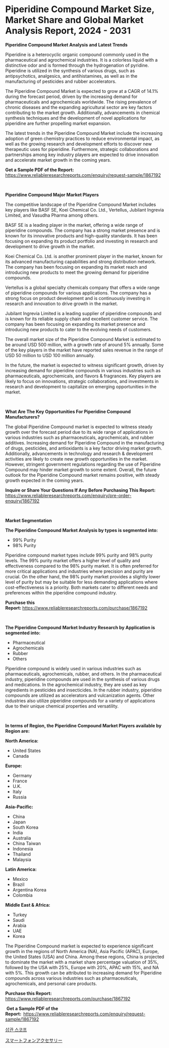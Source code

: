 <p><h1>Piperidine Compound Market Size, Market Share and Global Market Analysis Report, 2024 - 2031</h1></p><p><strong>Piperidine Compound Market Analysis and Latest Trends</strong></p>
<p><p>Piperidine is a heterocyclic organic compound commonly used in the pharmaceutical and agrochemical industries. It is a colorless liquid with a distinctive odor and is formed through the hydrogenation of pyridine. Piperidine is utilized in the synthesis of various drugs, such as antipsychotics, analgesics, and antihistamines, as well as in the manufacturing of pesticides and rubber accelerators.</p><p>The Piperidine Compound Market is expected to grow at a CAGR of 14.1% during the forecast period, driven by the increasing demand for pharmaceuticals and agrochemicals worldwide. The rising prevalence of chronic diseases and the expanding agricultural sector are key factors contributing to the market growth. Additionally, advancements in chemical synthesis techniques and the development of novel applications for piperidine are further propelling market expansion.</p><p>The latest trends in the Piperidine Compound Market include the increasing adoption of green chemistry practices to reduce environmental impact, as well as the growing research and development efforts to discover new therapeutic uses for piperidine. Furthermore, strategic collaborations and partnerships among key industry players are expected to drive innovation and accelerate market growth in the coming years.</p></p>
<p><strong>Get a Sample PDF of the Report:&nbsp;</strong> <a href="https://www.reliableresearchreports.com/enquiry/request-sample/1867192">https://www.reliableresearchreports.com/enquiry/request-sample/1867192</a></p>
<p>&nbsp;</p>
<p><strong>Piperidine Compound Major Market Players</strong></p>
<p><p>The competitive landscape of the Piperidine Compound Market includes key players like BASF SE, Koei Chemical Co. Ltd., Vertellus, Jubilant Ingrevia Limited, and Vasudha Pharma among others.</p><p>BASF SE is a leading player in the market, offering a wide range of piperidine compounds. The company has a strong market presence and is known for its innovative products and high-quality standards. It has been focusing on expanding its product portfolio and investing in research and development to drive growth in the market.</p><p>Koei Chemical Co. Ltd. is another prominent player in the market, known for its advanced manufacturing capabilities and strong distribution network. The company has been focusing on expanding its market reach and introducing new products to meet the growing demand for piperidine compounds.</p><p>Vertellus is a global specialty chemicals company that offers a wide range of piperidine compounds for various applications. The company has a strong focus on product development and is continuously investing in research and innovation to drive growth in the market.</p><p>Jubilant Ingrevia Limited is a leading supplier of piperidine compounds and is known for its reliable supply chain and excellent customer service. The company has been focusing on expanding its market presence and introducing new products to cater to the evolving needs of customers.</p><p>The overall market size of the Piperidine Compound Market is estimated to be around USD 500 million, with a growth rate of around 5% annually. Some of the key players in the market have reported sales revenue in the range of USD 50 million to USD 100 million annually.</p><p>In the future, the market is expected to witness significant growth, driven by increasing demand for piperidine compounds in various industries such as pharmaceuticals, agrochemicals, and flavors & fragrances. Key players are likely to focus on innovations, strategic collaborations, and investments in research and development to capitalize on emerging opportunities in the market.</p></p>
<p>&nbsp;</p>
<p><strong>What Are The Key Opportunities For Piperidine Compound Manufacturers?</strong></p>
<p><p>The global Piperidine Compound market is expected to witness steady growth over the forecast period due to its wide range of applications in various industries such as pharmaceuticals, agrochemicals, and rubber additives. Increasing demand for Piperidine Compound in the manufacturing of drugs, pesticides, and antioxidants is a key factor driving market growth. Additionally, advancements in technology and research & development activities are likely to create new growth opportunities in the market. However, stringent government regulations regarding the use of Piperidine Compound may hinder market growth to some extent. Overall, the future outlook for the Piperidine Compound market remains positive, with steady growth expected in the coming years.</p></p>
<p><strong>Inquire or Share Your Questions If Any Before Purchasing This Report:</strong> <a href="https://www.reliableresearchreports.com/enquiry/pre-order-enquiry/1867192">https://www.reliableresearchreports.com/enquiry/pre-order-enquiry/1867192</a></p>
<p>&nbsp;</p>
<p><strong>Market Segmentation</strong></p>
<p><strong>The Piperidine Compound Market Analysis by types is segmented into:</strong></p>
<p><ul><li>99% Purity</li><li>98% Purity</li></ul></p>
<p><p>Piperidine compound market types include 99% purity and 98% purity levels. The 99% purity market offers a higher level of quality and effectiveness compared to the 98% purity market. It is often preferred for more critical applications and industries where precision and purity are crucial. On the other hand, the 98% purity market provides a slightly lower level of purity but may be suitable for less demanding applications where cost-effectiveness is a priority. Both markets cater to different needs and preferences within the piperidine compound industry.</p></p>
<p><strong>Purchase this Report:&nbsp;</strong><a href="https://www.reliableresearchreports.com/purchase/1867192">https://www.reliableresearchreports.com/purchase/1867192</a></p>
<p>&nbsp;</p>
<p><strong>The Piperidine Compound Market Industry Research by Application is segmented into:</strong></p>
<p><ul><li>Pharmaceutical</li><li>Agrochemicals</li><li>Rubber</li><li>Others</li></ul></p>
<p><p>Piperidine compound is widely used in various industries such as pharmaceuticals, agrochemicals, rubber, and others. In the pharmaceutical industry, piperidine compounds are used in the synthesis of various drugs and medications. In the agrochemical industry, they are used as key ingredients in pesticides and insecticides. In the rubber industry, piperidine compounds are utilized as accelerators and vulcanization agents. Other industries also utilize piperidine compounds for a variety of applications due to their unique chemical properties and versatility.</p></p>
<p>&nbsp;</p>
<p><strong>In terms of Region, the Piperidine Compound Market Players available by Region are:</strong></p>
<p>
    <p> <strong> North America: </strong>
        <ul>
            <li>United States</li>
            <li>Canada</li>
        </ul>
        </p> 
    <p> <strong> Europe: </strong>
        <ul>
            <li>Germany</li>
            <li>France</li>
            <li>U.K.</li>
            <li>Italy</li>
            <li>Russia</li>
        </ul>
        </p> 
    <p> <strong> Asia-Pacific: </strong>
        <ul>
            <li>China</li>
            <li>Japan</li>
            <li>South Korea</li>
            <li>India</li>
            <li>Australia</li>
            <li>China Taiwan</li>
            <li>Indonesia</li>
            <li>Thailand</li>
            <li>Malaysia</li>
        </ul>
        </p> 
    <p> <strong> Latin America: </strong>
        <ul>
            <li>Mexico</li>
            <li>Brazil</li>
            <li>Argentina Korea</li>
            <li>Colombia</li>
        </ul>
        </p> 
    <p> <strong> Middle East & Africa: </strong>
        <ul>
            <li>Turkey</li>
            <li>Saudi</li>
            <li>Arabia</li>
            <li>UAE</li>
            <li>Korea</li>
        </ul>
    </p>
    </p>
<p><p>The Piperidine Compound market is expected to experience significant growth in the regions of North America (NA), Asia Pacific (APAC), Europe, the United States (USA) and China. Among these regions, China is projected to dominate the market with a market share percentage valuation of 35%, followed by the USA with 25%, Europe with 20%, APAC with 15%, and NA with 5%. This growth can be attributed to increasing demand for Piperidine compounds across various industries such as pharmaceuticals, agrochemicals, and personal care products.</p></p>
<p><strong>Purchase this Report: </strong><a href="https://www.reliableresearchreports.com/purchase/1867192">https://www.reliableresearchreports.com/purchase/1867192</a></p>
<p>&nbsp;<strong>Get a Sample PDF of the Report:&nbsp;&nbsp;</strong><a href="https://www.reliableresearchreports.com/enquiry/request-sample/1867192">https://www.reliableresearchreports.com/enquiry/request-sample/1867192</a></p>
<p><strong></strong></p>
<p><p><a href="https://github.com/jntpkh496620/Market-Research-Report-List-1/blob/main/18230911282.md">삽관 스코프</a></p><p><a href="https://github.com/lababdou/Market-Research-Report-List-3/blob/main/34399771620.md">スマートフォンアクセサリー</a></p></p>